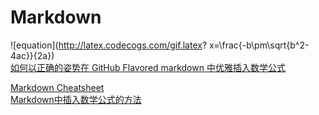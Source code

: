 # Markdown

![equation](http://latex.codecogs.com/gif.latex? x=\frac{-b\\pm\\sqrt{b^2-4ac}}{2a})    
[如何以正确的姿势在 GitHub Flavored markdown 中优雅插入数学公式](http://trumanliu.com/github-markdown-math-formulas/)

[Markdown Cheatsheet](https://github.com/adam-p/markdown-here/wiki/Markdown-Cheatsheet#links)   
[Markdown中插入数学公式的方法](http://blog.csdn.net/xiahouzuoxin/article/details/26478179) 

